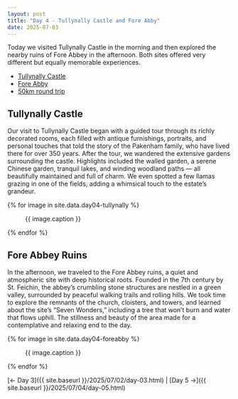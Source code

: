 ```yaml
---
layout: post
title: "Day 4 - Tullynally Castle and Fore Abby"
date: 2025-07-03
---
```


Today we visited Tullynally Castle in the morning and then explored the nearby ruins of Fore Abbey in the afternoon. Both sites offered very different but equally memorable experiences.

- [Tullynally Castle](https://www.tullynallycastle.ie/)
- [Fore Abby](https://heritageireland.ie/places-to-visit/fore-abbey/)
- [50km round trip](https://www.google.com/maps/dir/Weir's+Bar+%26+Restaurant,+Multy,+Mullingar,+Co.+Westmeath,+N91+T9WY/Tullynally+Castle+%26+Gardens,+Road,+Castlepollard,+County+Westmeath/Fore+Abbey,+Fore,+County+Westmeath/@53.6619073,-7.4037545,13437m/data=!3m2!1e3!4b1!4m20!4m19!1m5!1m1!1s0x485dc269aa52fa1b:0xf847b3467fe9ee47!2m2!1d-7.3907611!2d53.6246435!1m5!1m1!1s0x485de87ef6b5986f:0x5fb9e26e7ae91435!2m2!1d-7.3271664!2d53.6835994!1m5!1m1!1s0x485def726f2e474f:0x5e7d9a1ef3f7875f!2m2!1d-7.227154!2d53.683924!3e0?entry=ttu&g_ep=EgoyMDI1MDcxMy4wIKXMDSoASAFQAw%3D%3D)

## Tullynally Castle
Our visit to Tullynally Castle began with a guided tour through its richly decorated rooms, each filled with antique furnishings, portraits, and personal touches that told the story of the Pakenham family, who have lived there for over 350 years. After the tour, we wandered the extensive gardens surrounding the castle. Highlights included the walled garden, a serene Chinese garden, tranquil lakes, and winding woodland paths — all beautifully maintained and full of charm. We even spotted a few llamas grazing in one of the fields, adding a whimsical touch to the estate’s grandeur.


{% for image in site.data.day04-tullynally %}
<figure>
  <img src="{{ site.baseurl }}{{ image.src }}" alt="">
  <figcaption>{{ image.caption }}</figcaption>
</figure>
{% endfor %}

## Fore Abbey Ruins
In the afternoon, we traveled to the Fore Abbey ruins, a quiet and atmospheric site with deep historical roots. Founded in the 7th century by St. Feichin, the abbey’s crumbling stone structures are nestled in a green valley, surrounded by peaceful walking trails and rolling hills. We took time to explore the remnants of the church, cloisters, and towers, and learned about the site’s “Seven Wonders,” including a tree that won’t burn and water that flows uphill. The stillness and beauty of the area made for a contemplative and relaxing end to the day.

{% for image in site.data.day04-foreabby %}
<figure>
  <img src="{{ site.baseurl }}{{ image.src }}" alt="">
  <figcaption>{{ image.caption }}</figcaption>
</figure>
{% endfor %}

[← Day 3]({{ site.baseurl }}/2025/07/02/day-03.html) | [Day 5 →]({{ site.baseurl }}/2025/07/04/day-05.html)
